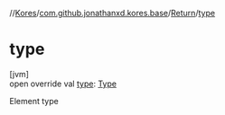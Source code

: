 //[Kores](../../../index.md)/[com.github.jonathanxd.kores.base](../index.md)/[Return](index.md)/[type](type.md)

# type

[jvm]\
open override val [type](type.md): [Type](https://docs.oracle.com/javase/8/docs/api/java/lang/reflect/Type.html)

Element type
